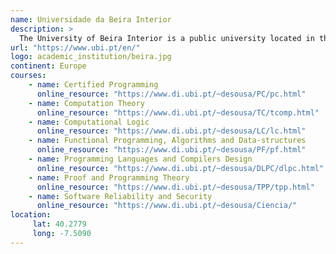 ```yaml
---
name: Universidade da Beira Interior
description: >
  The University of Beira Interior is a public university located in the city of Covilhã, Portugal.
url: "https://www.ubi.pt/en/"
logo: academic_institution/beira.jpg
continent: Europe
courses:
    - name: Certified Programming
      online_resource: "https://www.di.ubi.pt/~desousa/PC/pc.html"
    - name: Computation Theory
      online_resource: "https://www.di.ubi.pt/~desousa/TC/tcomp.html"
    - name: Computational Logic
      online_resource: "https://www.di.ubi.pt/~desousa/LC/lc.html"
    - name: Functional Programming, Algorithms and Data-structures
      online_resource: "https://www.di.ubi.pt/~desousa/PF/pf.html"
    - name: Programming Languages and Compilers Design
      online_resource: "https://www.di.ubi.pt/~desousa/DLPC/dlpc.html"
    - name: Proof and Programming Theory
      online_resource: "https://www.di.ubi.pt/~desousa/TPP/tpp.html"
    - name: Software Reliability and Security
      online_resource: "https://www.di.ubi.pt/~desousa/Ciencia/"
location:
     lat: 40.2779
     long: -7.5090
---
```

